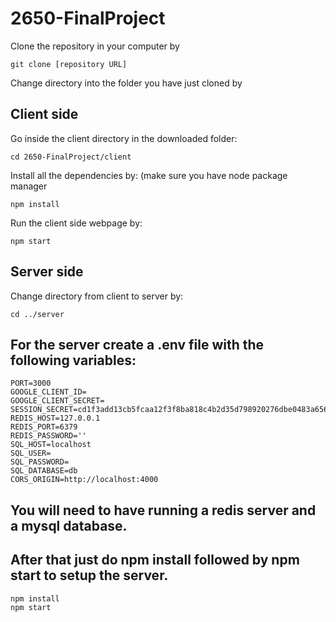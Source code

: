 # 2650-FinalProject

Clone the repository in your computer by 
```
git clone [repository URL]
```
Change directory into the folder you have just cloned by

## Client side

Go inside the client directory in the downloaded folder:
```
cd 2650-FinalProject/client
```
Install all the dependencies by: (make sure you have node package manager
```
npm install
```
Run the client side webpage by:
```
npm start
```

## Server side

Change directory from client to server by:
```
cd ../server
```
## For the server create a .env file with the following variables:
```
PORT=3000
GOOGLE_CLIENT_ID=
GOOGLE_CLIENT_SECRET=
SESSION_SECRET=cd1f3add13cb5fcaa12f3f8ba818c4b2d35d798920276dbe0483a6560f4cf31f57618a07d37e8676c597a425ba236c3137483fa16d6cf888e6c616e0898a85ac
REDIS_HOST=127.0.0.1
REDIS_PORT=6379
REDIS_PASSWORD=''
SQL_HOST=localhost
SQL_USER=
SQL_PASSWORD=
SQL_DATABASE=db
CORS_ORIGIN=http://localhost:4000
```
## You will need to have running a redis server and a mysql database.

## After that just do npm install followed by npm start to setup the server.
```
npm install
npm start
```
